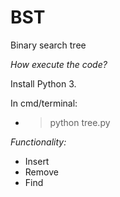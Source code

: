 # BST
Binary search tree

*How execute the code?*

Install Python 3.

In cmd/terminal:
- > python tree.py

*Functionality:*
- Insert
- Remove
- Find
